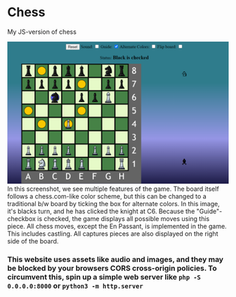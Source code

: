# Chess
My JS-version of chess


![Full screenshot](./screenshots/sc2.png)
In this screenshot, we see multiple features of the game. 
The board itself follows a chess.com-like color scheme, but this can be changed to a traditional b/w board by ticking the box for alternate colors. 
In this image, it's blacks turn, and he has clicked the knight at C6. Because the "Guide"-checkbox is checked, the game displays all possible moves using this piece.
All chess moves, except the En Passant, is implemented in the game. This includes castling.
All captures pieces are also displayed on the right side of the board.



### This website uses assets like audio and images, and they may be blocked by your browsers CORS cross-origin policies. To circumvent this, spin up a simple web server like `php -S 0.0.0.0:8000` or `python3 -m http.server`
